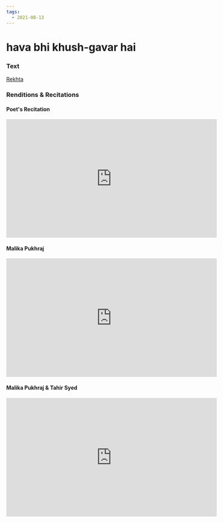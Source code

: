 ```yaml
---
tags:
  - 2021-08-13
---
```

# hava bhi khush-gavar hai

### Text
[Rekhta](https://www.rekhta.org/nazms/abhii-to-main-javaan-huun-havaa-bhii-khush-gavaar-hai-hafeez-jalandhari-nazms?lang=ur)

### Renditions & Recitations

#### Poet's Recitation

<iframe width="560" height="315" src="https://www.youtube.com/embed/Nhzcri9W5Ro" title="YouTube video player" frameborder="0" allow="accelerometer; autoplay; clipboard-write; encrypted-media; gyroscope; picture-in-picture" allowfullscreen></iframe>

#### Malika Pukhraj

<iframe width="560" height="315" src="https://www.youtube.com/embed/CXlSUXBTDUs" title="YouTube video player" frameborder="0" allow="accelerometer; autoplay; clipboard-write; encrypted-media; gyroscope; picture-in-picture" allowfullscreen></iframe>

#### Malika Pukhraj & Tahir Syed

<iframe width="560" height="315" src="https://www.youtube.com/embed/GUuXAHfQz7k" title="YouTube video player" frameborder="0" allow="accelerometer; autoplay; clipboard-write; encrypted-media; gyroscope; picture-in-picture" allowfullscreen></iframe>


